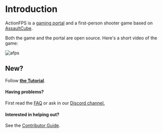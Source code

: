 # Introduction

ActionFPS is a [gaming portal](https://actionfps.com/) and a first-person shooter game based on [AssaultCube](http://assault.cubers.net/).

Both the game and the portal are open source. Here's a short video of the game:

![afps](https://cloud.githubusercontent.com/assets/7859727/22341064/cf58a7c4-e3ef-11e6-9350-bc6f8ae4647a.gif)

## New?

Follow [**the Tutorial**](/tutorial.md).

#### Having problems?

First read the [FAQ](/Frequently-Asked-Questions.md) or ask in our [Discord channel.](https://discord.gg/HYHku8C)

#### Interested in helping out?

See the [Contributor Guide](/Contributor-Guide.md).

